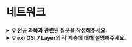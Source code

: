 # 네트워크

<details>
<summary><strong>💡 전공 과목과 관련된 질문을 작성해주세요.</strong></summary>
본 공간에 질문에 대한 답변을 작성해주세요!
</details>

<details>
<summary><strong>💡 ex) OSI 7 Layer의 각 계층에 대해 설명해주세요.</strong></summary>
본 공간에 질문에 대한 답변을 작성해주세요!
</details>